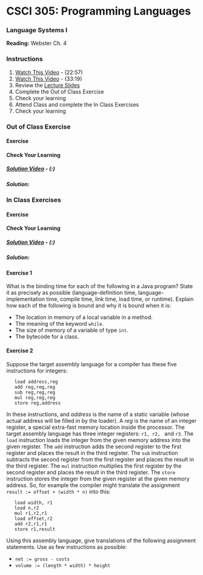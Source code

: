 # CSCI 305: Programming Languages

### Language Systems I

**Reading:** Webster Ch. 4

### Instructions
1. [Watch This Video](https://youtu.be/11FPzprkaoE) - (22:57)
2. [Watch This Video](https://youtu.be/B-dlSRCkdMY) - (33:19)
3. Review the [Lecture Slides](slides/Lecture10_12.pdf)
4. Complete the Out of Class Exercise
5. Check your learning
6. Attend Class and complete the In Class Exercises
7. Check your learning

### Out of Class Exercise

#### Exercise

#### Check Your Learning

##### [Solution Video]() - (:)

##### Solution:

### In Class Exercises

#### Exercise

#### Check Your Learning

##### [Solution Video]() - (:)

##### Solution:

#### Exercise 1
What is the binding time for each of the following in a Java program? State it as precisely as possible (language-definition time, language-implementation time, compile time, link time, load time, or runtime). Explain how each of the following is bound and why it is bound when it is:

* The location in memory of a local variable in a method.
* The meaning of the keyword `while`.
* The size of memory of a variable of type `int`.
* The bytecode for a class.

#### Exercise 2
Suppose the target assembly language for a compiler has these five instructions for integers:

```
   load address,reg
   add reg,reg,reg
   sub reg,reg,reg
   mul reg,reg,reg
   store reg,address
```

In these instructions, and *address* is the name of a static variable (whose actual address will be filled in by the loader). A *reg* is the name of an integer register, a special extra-fast memory location inside the processor. The target assembly language has three integer registers: `r1, r2, ` and `r3`. The `load` instruction loads the integer from the given memory address into the given register. The `add` instruction adds the second register to the first register and places the result in the third register. The `sub` instruction subtracts the second register from the first register and places the result in the third register. The `mul` instruction multiplies the first register by the second register and places the result in the third register. The `store` instruction stores the integer from the given register at the given memory address. So, for example the compiler might translate the assignment `result := offset + (width * n)` into this:

```
   load width, r1
   load n,r2
   mul r1,r2,r1
   load offset,r2
   add r2,r1,r1
   store r1,result
```

Using this assembly language, give translations of the following assignment statements. Use as few instructions as possible:

* `net := gross - costs`
* `volume := (length * width) * height`
